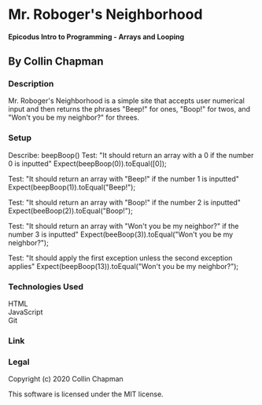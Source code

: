 # Mr. Roboger's Neighborhood

#### Epicodus Intro to Programming - Arrays and Looping

## By Collin Chapman

### Description 

Mr. Roboger's Neighborhood is a simple site that accepts user numerical input and then returns the phrases "Beep!" for ones, "Boop!" for twos, and "Won't you be my neighbor?" for threes.  

### Setup

Describe: beepBoop()
Test: "It should return an array with a 0 if the number 0 is inputted"
Expect(beepBoop(0)).toEqual([0]);

Test: "It should return an array with "Beep!" if the number 1 is inputted"
Expect(beepBoop(1)).toEqual("Beep!");

Test: "It should return an array with "Boop!" if the number 2 is inputted"
Expect(beeBoop(2)).toEqual("Boop!");

Test: "It should return an array with "Won't you be my neighbor?" if the number 3 is inputted"
Expect(beeBoop(3)).toEqual("Won't you be my neighbor?");

Test: "It should apply the first exception unless the second exception applies"
Expect(beepBoop(13)).toEqual("Won't you be my neighbor?");

### Technologies Used

HTML
<br>
JavaScript
<br>
Git


### Link


### Legal

Copyright (c) 2020 Collin Chapman

This software is licensed under the MIT license.